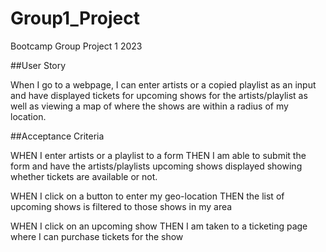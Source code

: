 # Group1_Project
Bootcamp Group Project 1 2023


##User Story

When I go to a webpage, I can enter artists or a copied playlist as an input and have displayed tickets for upcoming shows for the artists/playlist as well as viewing a map of where the shows are within a radius of my location.


##Acceptance Criteria

WHEN I enter artists or a playlist to a form
THEN I am able to submit the form and have the artists/playlists upcoming shows displayed showing whether tickets are available or not.

WHEN I click on a button to enter my geo-location
THEN the list of upcoming shows is filtered to those shows in my area

WHEN I click on an upcoming show
THEN I am taken to a ticketing page where I can purchase tickets for the show